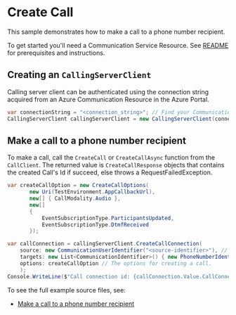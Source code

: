 # Create Call

This sample demonstrates how to make a call to a phone number recipient.

To get started you'll need a Communication Service Resource.  See [README][README] for prerequisites and instructions.

## Creating an `CallingServerClient`

Calling server client can be authenticated using the connection string acquired from an Azure Communication Resource in the Azure Portal.

```C# Snippet:Azure_Communication_ServerCalling_Tests_Samples_CreateServerCallingClient
var connectionString = "<connection_string>"; // Find your Communication Services resource in the Azure portal
CallingServerClient callingServerClient = new CallingServerClient(connectionString);
```

## Make a call to a phone number recipient

To make a call, call the `CreateCall` or `CreateCallAsync` function from the `CallClient`. The returned value is `CreateCallResponse` objects that contains the created Call's Id if succeed, else throws a RequestFailedException.
```C# Snippet:Azure_Communication_Call_Tests_CreateCallOptions
var createCallOption = new CreateCallOptions(
       new Uri(TestEnvironment.AppCallbackUrl),
       new[] { CallModality.Audio },
       new[]
       {
           EventSubscriptionType.ParticipantsUpdated,
           EventSubscriptionType.DtmfReceived
       });
```
```C# Snippet:Azure_Communication_Call_Tests_CreateCall
var callConnection = callingServerClient.CreateCallConnection(
    source: new CommunicationUserIdentifier("<source-identifier>"), // Your Azure Communication Resource Guid Id used to make a Call
    targets: new List<CommunicationIdentifier>() { new PhoneNumberIdentifier("<targets-phone-number>") }, // E.164 formatted recipient phone number
    options: createCallOption // The options for creating a call.
    );
Console.WriteLine($"Call connection id: {callConnection.Value.CallConnectionId}");
```

To see the full example source files, see:

* [Make a call to a phone number recipient](https://github.com/Azure/azure-sdk-for-net/blob/a20e269162fa88a43e5ba0e5bb28f2e76c74a484/sdk/communication/Azure.Communication.CallingServer/tests/samples/Sample1_CallClient.cs)

[README]: https://github.com/Azure/azure-sdk-for-net/blob/a20e269162fa88a43e5ba0e5bb28f2e76c74a484/sdk/communication/Azure.Communication.CallingServer/README.md#getting-started
